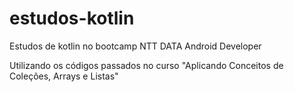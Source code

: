 # estudos-kotlin
Estudos de kotlin no bootcamp NTT DATA Android Developer

Utilizando os códigos passados no curso "Aplicando Conceitos de Coleções, Arrays e Listas"
